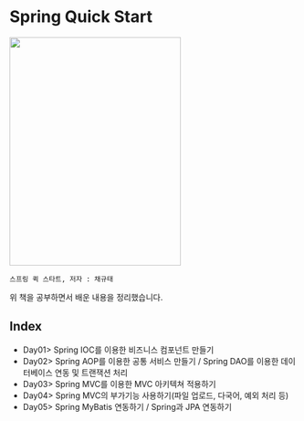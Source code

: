 # Spring Quick Start
<img src="https://user-images.githubusercontent.com/78137352/147874693-36f89bc9-5899-4d4c-8c1f-627730fd0b2b.png" width="300" height="400"/>

`스프링 퀵 스타트, 저자 : 채규태`

위 책을 공부하면서 배운 내용을 정리했습니다.

## Index
* Day01> Spring IOC를 이용한 비즈니스 컴포넌트 만들기   
* Day02> Spring AOP를 이용한 공통 서비스 만들기 / Spring DAO를 이용한 데이터베이스 연동 및 트랜잭션 처리   
* Day03> Spring MVC를 이용한 MVC 아키텍쳐 적용하기   
* Day04> Spring MVC의 부가기능 사용하기(파일 업로드, 다국어, 예외 처리 등)   
* Day05> Spring MyBatis 연동하기 / Spring과 JPA 연동하기   

